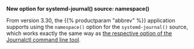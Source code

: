 ---
---
<!-- DISCLAIMER: This file is based on the syslog-ng Open Source Edition documentation https://github.com/balabit/syslog-ng-ose-guides/commit/2f4a52ee61d1ea9ad27cb4f3168b95408fddfdf2 and is used under the terms of The syslog-ng Open Source Edition Documentation License. The file has been modified by Axoflow. -->
**New option for systemd-journal() source: namespace()**

From version 3.30, the {{% productparam "abbrev" %}} application supports using the `namespace()` option for the `systemd-journal()` source, which works exactly the same way as [the respective option of the Journalctl command line tool](https://www.freedesktop.org/software/systemd/man/journalctl.html#--namespace=NAMESPACE).
